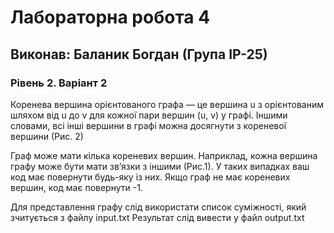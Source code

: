 # Лабораторна робота 4
## Виконав: Баланик Богдан (Група ІР-25)
### Рівень 2. Варіант 2

Коренева вершина орієнтованого графа — це вершина u з орієнтованим шляхом від u до v для кожної пари вершин (u, v) у графі. Іншими словами, всі інші вершини в графі можна досягнути з кореневої вершини (Рис. 2)

Граф може мати кілька кореневих вершин. Наприклад, кожна вершина графу може бути мати зв’язки з іншими (Рис.1). У таких випадках ваш код має повернути будь-яку із них. Якщо граф не має кореневих вершин, код має повернути -1.


Для представлення графу слід використати список суміжності, який зчитується з файлу input.txt
Результат слід вивести у файл output.txt